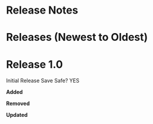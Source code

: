 # Release Notes

# Releases (Newest to Oldest)  

# Release 1.0
Initial Release
Save Safe? YES

**Added**

**Removed**

**Updated**
